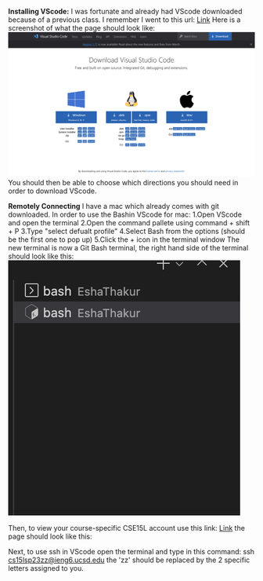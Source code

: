**Installing VScode:** I was fortunate and already had VScode downloaded because of a previous class. I remember I went to this url: [Link](https://code.visualstudio.com/download)
Here is a screenshot of what the page should look like:![Image](VScode.png)
You should then be able to choose which directions you should need in order to download VScode.

**Remotely Connecting** I have a mac which already comes with git downloaded. In order to use the Bashin VScode for mac:
1.Open VScode and open the terminal
2.Open the command pallete using command + shift + P
3.Type "select defualt profile"
4.Select Bash from the options (should be the first one to pop up)
5.Click the + icon in the terminal window
The new terminal is now a Git Bash terminal, the right hand side of the terminal should look like this: ![Image](Bash.png)

Then, to view your course-specific CSE15L account use this link: [Link](https://sdacs.ucsd.edu/~icc/index.php) the page should look like this: 

Next, to use ssh in VScode open the terminal and type in this command: ssh cs15lsp23zz@ieng6.ucsd.edu
the 'zz' should be replaced by the 2 specific letters assigned to you. 




